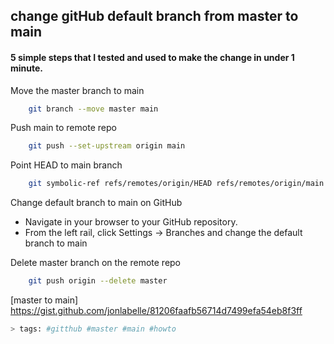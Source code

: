 change gitHub default branch from master to main
---


#### 5 simple steps that I tested and used to make the change in under 1 minute.


Move the master branch to main


```sh
    git branch --move master main
```


Push main to remote repo


```sh
    git push --set-upstream origin main
```


Point HEAD to main branch


```sh
    git symbolic-ref refs/remotes/origin/HEAD refs/remotes/origin/main
```


Change default branch to main on GitHub


- Navigate in your browser to your GitHub repository.
- From the left rail, click Settings -> Branches and change the default branch to main


Delete master branch on the remote repo


```sh
    git push origin --delete master
```


[master to main] <https://gist.github.com/jonlabelle/81206faafb56714d7499efa54eb8f3ff>


```sh
> tags: #gitthub #master #main #howto
```

